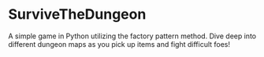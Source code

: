 # SurviveTheDungeon
A simple game in Python utilizing the factory pattern method. Dive deep into different dungeon maps as you pick up items and fight difficult foes!
